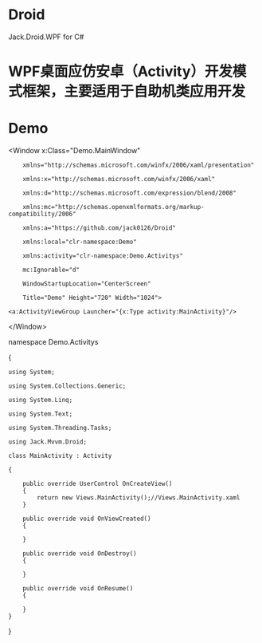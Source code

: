 # Droid
Jack.Droid.WPF  for C#
# WPF桌面应仿安卓（Activity）开发模式框架，主要适用于自助机类应用开发
# Demo

<Window x:Class="Demo.MainWindow"
        
        xmlns="http://schemas.microsoft.com/winfx/2006/xaml/presentation"
        
        xmlns:x="http://schemas.microsoft.com/winfx/2006/xaml"
        
        xmlns:d="http://schemas.microsoft.com/expression/blend/2008"
        
        xmlns:mc="http://schemas.openxmlformats.org/markup-compatibility/2006"
        
        xmlns:a="https://github.com/jack0126/Droid"
        
        xmlns:local="clr-namespace:Demo"
        
        xmlns:activity="clr-namespace:Demo.Activitys"
        
        mc:Ignorable="d"
        
        WindowStartupLocation="CenterScreen"
        
        Title="Demo" Height="720" Width="1024">
        
    <a:ActivityViewGroup Launcher="{x:Type activity:MainActivity}"/>
    
&lt;/Window>


namespace Demo.Activitys

{

    using System;

    using System.Collections.Generic;

    using System.Linq;

    using System.Text;

    using System.Threading.Tasks;

    using Jack.Mvvm.Droid;

    class MainActivity : Activity
    
    {
    
        public override UserControl OnCreateView()
        {
            return new Views.MainActivity();//Views.MainActivity.xaml
        }

        public override void OnViewCreated()
        {
        
        }

        public override void OnDestroy()
        {
        
        }

        public override void OnResume()
        {
        
        }
    }
}

